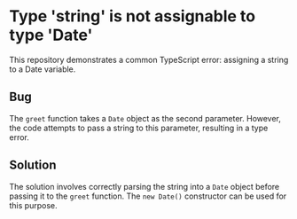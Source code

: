 # Type 'string' is not assignable to type 'Date'

This repository demonstrates a common TypeScript error: assigning a string to a Date variable.

## Bug

The `greet` function takes a `Date` object as the second parameter. However, the code attempts to pass a string to this parameter, resulting in a type error.

## Solution

The solution involves correctly parsing the string into a `Date` object before passing it to the `greet` function.  The `new Date()` constructor can be used for this purpose.